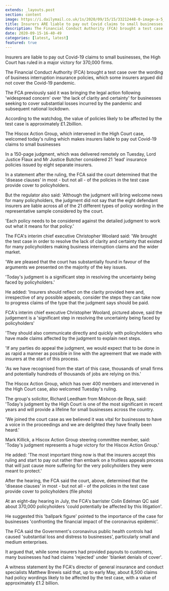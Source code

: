 ```yaml
---
extends: _layouts.post
section: content
image: https://i.dailymail.co.uk/1s/2020/09/15/15/33212448-0-image-a-5_1600181564471.jpg 
title: Insurers ARE liable to pay out Covid claims to small businesses, High Court rules 
description: The Financial Conduct Authority (FCA) brought a test case over the wording of business interruption insurance policies, which some insurers argued did not cover the Covid-19 pandemic. 
date: 2020-09-15-16-40-49 
categories: [latest, latest] 
featured: true 
--- 
```

Insurers are liable to pay out Covid-19 claims to small businesses, the High Court has ruled in a major victory for 370,000 firms. 

The Financial Conduct Authority (FCA) brought a test case over the wording of business interruption insurance policies, which some insurers argued did not cover the Covid-19 pandemic.

The FCA previously said it was bringing the legal action following 'widespread concern' over 'the lack of clarity and certainty' for businesses seeking to cover substantial losses incurred by the pandemic and subsequent national lockdown. 

According to the watchdog, the value of policies likely to be affected by the test case is approximately £1.2billion.

The Hiscox Action Group, which intervened in the High Court case, welcomed today's ruling which makes insurers liable to pay out Covid-19 claims to small businesses

In a 150-page judgment, which was delivered remotely on Tuesday, Lord Justice Flaux and Mr Justice Butcher considered 21 'lead' insurance policies issued by eight separate insurers.

In a statement after the ruling, the FCA said the court determined that the 'disease clauses' in most - but not all - of the policies in the test case provide cover to policyholders.

But the regulator also said: 'Although the judgment will bring welcome news for many policyholders, the judgment did not say that the eight defendant insurers are liable across all of the 21 different types of policy wording in the representative sample considered by the court.

'Each policy needs to be considered against the detailed judgment to work out what it means for that policy.'

The FCA's interim chief executive Christopher Woolard said: 'We brought the test case in order to resolve the lack of clarity and certainty that existed for many policyholders making business interruption claims and the wider market.

'We are pleased that the court has substantially found in favour of the arguments we presented on the majority of the key issues.

'Today's judgment is a significant step in resolving the uncertainty being faced by policyholders.'

He added: 'Insurers should reflect on the clarity provided here and, irrespective of any possible appeals, consider the steps they can take now to progress claims of the type that the judgment says should be paid.

FCA's interim chief executive Christopher Woolard, pictured above, said the judgement is a 'significant step in resolving the uncertainty being faced by policyholders'

'They should also communicate directly and quickly with policyholders who have made claims affected by the judgment to explain next steps.

'If any parties do appeal the judgment, we would expect that to be done in as rapid a manner as possible in line with the agreement that we made with insurers at the start of this process.

'As we have recognised from the start of this case, thousands of small firms and potentially hundreds of thousands of jobs are relying on this.'

The Hiscox Action Group, which has over 400 members and intervened in the High Court case, also welcomed Tuesday's ruling.

The group's solicitor, Richard Leedham from Mishcon de Reya, said: 'Today's judgment by the High Court is one of the most significant in recent years and will provide a lifeline for small businesses across the country.

'We joined the court case as we believed it was vital for businesses to have a voice in the proceedings and we are delighted they have finally been heard.'

Mark Killick, a Hiscox Action Group steering committee member, said: 'Today's judgment represents a huge victory for the Hiscox Action Group.'

He added: 'The most important thing now is that the insurers accept this ruling and start to pay out rather than embark on a fruitless appeals process that will just cause more suffering for the very policyholders they were meant to protect.'

After the hearing, the FCA said the court, above, determined that the 'disease clauses' in most - but not all - of the policies in the test case provide cover to policyholders (file photo)

At an eight-day hearing in July, the FCA's barrister Colin Edelman QC said about 370,000 policyholders 'could potentially be affected by this litigation'.

He suggested this 'ballpark figure' pointed to the importance of the case for businesses 'confronting the financial impact of the coronavirus epidemic'.

The FCA said the Government's coronavirus public health controls had caused 'substantial loss and distress to businesses', particularly small and medium enterprises.

It argued that, while some insurers had provided payouts to customers, many businesses had had claims 'rejected' under 'blanket denials of cover'.

A witness statement by the FCA's director of general insurance and conduct specialists Matthew Brewis said that, up to early May, about 8,500 claims had policy wordings likely to be affected by the test case, with a value of approximately £1.2 billion.

